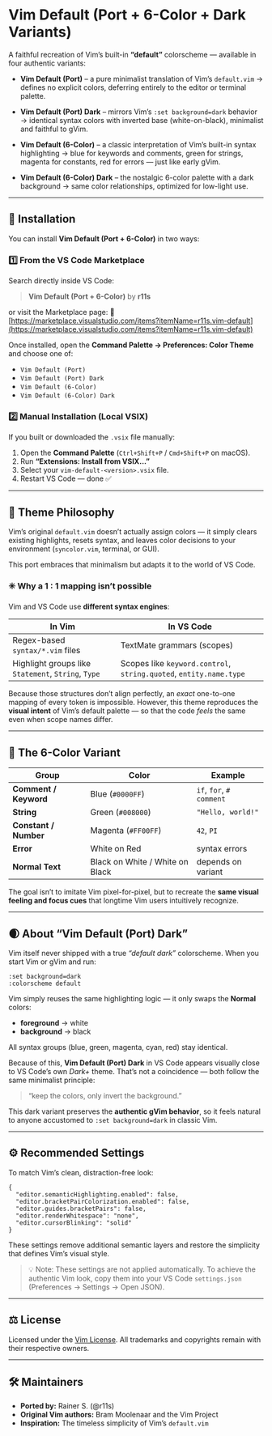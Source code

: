 # Vim Default (Port + 6-Color + Dark Variants)

A faithful recreation of Vim’s built-in **“default”** colorscheme — available in four authentic variants:

* **Vim Default (Port)** – a pure minimalist translation of Vim’s `default.vim`
  → defines no explicit colors, deferring entirely to the editor or terminal palette.

* **Vim Default (Port) Dark** – mirrors Vim’s `:set background=dark` behavior
  → identical syntax colors with inverted base (white-on-black), minimalist and faithful to gVim.

* **Vim Default (6-Color)** – a classic interpretation of Vim’s built-in syntax highlighting
  → blue for keywords and comments, green for strings, magenta for constants, red for errors — just like early gVim.

* **Vim Default (6-Color) Dark** – the nostalgic 6-color palette with a dark background
  → same color relationships, optimized for low-light use.

---

## 🧩 Installation

You can install **Vim Default (Port + 6-Color)** in two ways:

### 1️⃣ From the VS Code Marketplace

Search directly inside VS Code:

> **Vim Default (Port + 6-Color)** by **r11s**

or visit the Marketplace page:
🔗 [https://marketplace.visualstudio.com/items?itemName=r11s.vim-default](https://marketplace.visualstudio.com/items?itemName=r11s.vim-default)

Once installed, open the **Command Palette → Preferences: Color Theme** and choose one of:

* `Vim Default (Port)`
* `Vim Default (Port) Dark`
* `Vim Default (6-Color)`
* `Vim Default (6-Color) Dark`

### 2️⃣ Manual Installation (Local VSIX)

If you built or downloaded the `.vsix` file manually:

1. Open the **Command Palette** (`Ctrl+Shift+P` / `Cmd+Shift+P` on macOS).
2. Run **“Extensions: Install from VSIX...”**
3. Select your `vim-default-<version>.vsix` file.
4. Restart VS Code — done ✅

---

## 🎨 Theme Philosophy

Vim’s original `default.vim` doesn’t actually assign colors — it simply clears existing highlights, resets syntax, and leaves color decisions to your environment (`syncolor.vim`, terminal, or GUI).

This port embraces that minimalism but adapts it to the world of VS Code.

### ✳️ Why a 1 : 1 mapping isn’t possible

Vim and VS Code use **different syntax engines**:

| In Vim                                              | In VS Code                                                         |
| --------------------------------------------------- | ------------------------------------------------------------------ |
| Regex-based `syntax/*.vim` files                    | TextMate grammars (scopes)                                         |
| Highlight groups like `Statement`, `String`, `Type` | Scopes like `keyword.control`, `string.quoted`, `entity.name.type` |

Because those structures don’t align perfectly, an *exact* one-to-one mapping of every token is impossible.
However, this theme reproduces the **visual intent** of Vim’s default palette — so that the code *feels* the same even when scope names differ.

---

## 🎨 The 6-Color Variant

| Group                 | Color                           | Example                  |
| --------------------- | ------------------------------- | ------------------------ |
| **Comment / Keyword** | Blue (`#0000FF`)                | `if`, `for`, `# comment` |
| **String**            | Green (`#008000`)               | `"Hello, world!"`        |
| **Constant / Number** | Magenta (`#FF00FF`)             | `42`, `PI`               |
| **Error**             | White on Red                    | syntax errors            |
| **Normal Text**       | Black on White / White on Black | depends on variant       |

The goal isn’t to imitate Vim pixel-for-pixel, but to recreate the **same visual feeling and focus cues** that longtime Vim users intuitively recognize.

---

## 🌒 About “Vim Default (Port) Dark”

Vim itself never shipped with a true *“default dark”* colorscheme.
When you start Vim or gVim and run:

```vim
:set background=dark
:colorscheme default
```

Vim simply reuses the same highlighting logic — it only swaps the **Normal** colors:

* **foreground** → white
* **background** → black

All syntax groups (blue, green, magenta, cyan, red) stay identical.

Because of this, **Vim Default (Port) Dark** in VS Code appears visually close to VS Code’s own *Dark+* theme.
That’s not a coincidence — both follow the same minimalist principle:

> “keep the colors, only invert the background.”

This dark variant preserves the **authentic gVim behavior**,
so it feels natural to anyone accustomed to `:set background=dark` in classic Vim.

---

## ⚙️ Recommended Settings

To match Vim’s clean, distraction-free look:

```jsonc
{
  "editor.semanticHighlighting.enabled": false,
  "editor.bracketPairColorization.enabled": false,
  "editor.guides.bracketPairs": false,
  "editor.renderWhitespace": "none",
  "editor.cursorBlinking": "solid"
}
```

These settings remove additional semantic layers and restore the simplicity that defines Vim’s visual style.

> 💡 Note: These settings are not applied automatically.
> To achieve the authentic Vim look, copy them into your
> VS Code `settings.json` (Preferences → Settings → Open JSON).

---

## ⚖️ License

Licensed under the [Vim License](https://github.com/vim/vim/blob/master/LICENSE).
All trademarks and copyrights remain with their respective owners.

---

## 🛠 Maintainers

* **Ported by:** Rainer S. (@r11s)
* **Original Vim authors:** Bram Moolenaar and the Vim Project
* **Inspiration:** The timeless simplicity of Vim’s `default.vim`
